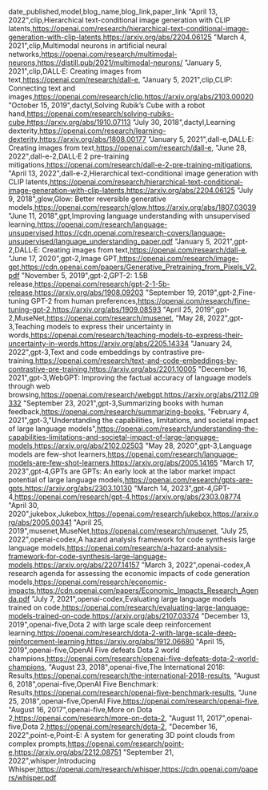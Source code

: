 date_published,model,blog_name,blog_link,paper_link
"April 13, 2022",clip,Hierarchical text-conditional image generation with CLIP latents,https://openai.com/research/hierarchical-text-conditional-image-generation-with-clip-latents,https://arxiv.org/abs/2204.06125
"March 4, 2021",clip,Multimodal neurons in artificial neural networks,https://openai.com/research/multimodal-neurons,https://distill.pub/2021/multimodal-neurons/
"January 5, 2021",clip,DALL·E: Creating images from text,https://openai.com/research/dall-e,
"January 5, 2021",clip,CLIP: Connecting text and images,https://openai.com/research/clip,https://arxiv.org/abs/2103.00020
"October 15, 2019",dactyl,Solving Rubik’s Cube with a robot hand,https://openai.com/research/solving-rubiks-cube,https://arxiv.org/abs/1910.07113
"July 30, 2018",dactyl,Learning dexterity,https://openai.com/research/learning-dexterity,https://arxiv.org/abs/1808.00177
"January 5, 2021",dall-e,DALL·E: Creating images from text,https://openai.com/research/dall-e,
"June 28, 2022",dall-e-2,DALL·E 2 pre-training mitigations,https://openai.com/research/dall-e-2-pre-training-mitigations,
"April 13, 2022",dall-e-2,Hierarchical text-conditional image generation with CLIP latents,https://openai.com/research/hierarchical-text-conditional-image-generation-with-clip-latents,https://arxiv.org/abs/2204.06125
"July 9, 2018",glow,Glow: Better reversible generative models,https://openai.com/research/glow,https://arxiv.org/abs/1807.03039
"June 11, 2018",gpt,Improving language understanding with unsupervised learning,https://openai.com/research/language-unsupervised,https://cdn.openai.com/research-covers/language-unsupervised/language_understanding_paper.pdf
"January 5, 2021",gpt-2,DALL·E: Creating images from text,https://openai.com/research/dall-e,
"June 17, 2020",gpt-2,Image GPT,https://openai.com/research/image-gpt,https://cdn.openai.com/papers/Generative_Pretraining_from_Pixels_V2.pdf
"November 5, 2019",gpt-2,GPT-2: 1.5B release,https://openai.com/research/gpt-2-1-5b-release,https://arxiv.org/abs/1908.09203
"September 19, 2019",gpt-2,Fine-tuning GPT-2 from human preferences,https://openai.com/research/fine-tuning-gpt-2,https://arxiv.org/abs/1909.08593
"April 25, 2019",gpt-2,MuseNet,https://openai.com/research/musenet,
"May 28, 2022",gpt-3,Teaching models to express their uncertainty in words,https://openai.com/research/teaching-models-to-express-their-uncertainty-in-words,https://arxiv.org/abs/2205.14334
"January 24, 2022",gpt-3,Text and code embeddings by contrastive pre-training,https://openai.com/research/text-and-code-embeddings-by-contrastive-pre-training,https://arxiv.org/abs/2201.10005
"December 16, 2021",gpt-3,WebGPT: Improving the factual accuracy of language models through web browsing,https://openai.com/research/webgpt,https://arxiv.org/abs/2112.09332
"September 23, 2021",gpt-3,Summarizing books with human feedback,https://openai.com/research/summarizing-books,
"February 4, 2021",gpt-3,"Understanding the capabilities, limitations, and societal impact of large language models",https://openai.com/research/understanding-the-capabilities-limitations-and-societal-impact-of-large-language-models,https://arxiv.org/abs/2102.02503
"May 28, 2020",gpt-3,Language models are few-shot learners,https://openai.com/research/language-models-are-few-shot-learners,https://arxiv.org/abs/2005.14165
"March 17, 2023",gpt-4,GPTs are GPTs: An early look at the labor market impact potential of large language models,https://openai.com/research/gpts-are-gpts,https://arxiv.org/abs/2303.10130
"March 14, 2023",gpt-4,GPT-4,https://openai.com/research/gpt-4,https://arxiv.org/abs/2303.08774
"April 30, 2020",jukebox,Jukebox,https://openai.com/research/jukebox,https://arxiv.org/abs/2005.00341
"April 25, 2019",musenet,MuseNet,https://openai.com/research/musenet,
"July 25, 2022",openai-codex,A hazard analysis framework for code synthesis large language models,https://openai.com/research/a-hazard-analysis-framework-for-code-synthesis-large-language-models,https://arxiv.org/abs/2207.14157
"March 3, 2022",openai-codex,A research agenda for assessing the economic impacts of code generation models,https://openai.com/research/economic-impacts,https://cdn.openai.com/papers/Economic_Impacts_Research_Agenda.pdf
"July 7, 2021",openai-codex,Evaluating large language models trained on code,https://openai.com/research/evaluating-large-language-models-trained-on-code,https://arxiv.org/abs/2107.03374
"December 13, 2019",openai-five,Dota 2 with large scale deep reinforcement learning,https://openai.com/research/dota-2-with-large-scale-deep-reinforcement-learning,https://arxiv.org/abs/1912.06680
"April 15, 2019",openai-five,OpenAI Five defeats Dota 2 world champions,https://openai.com/research/openai-five-defeats-dota-2-world-champions,
"August 23, 2018",openai-five,The International 2018: Results,https://openai.com/research/the-international-2018-results,
"August 6, 2018",openai-five,OpenAI Five Benchmark: Results,https://openai.com/research/openai-five-benchmark-results,
"June 25, 2018",openai-five,OpenAI Five,https://openai.com/research/openai-five,
"August 16, 2017",openai-five,More on Dota 2,https://openai.com/research/more-on-dota-2,
"August 11, 2017",openai-five,Dota 2,https://openai.com/research/dota-2,
"December 16, 2022",point-e,Point-E: A system for generating 3D point clouds from complex prompts,https://openai.com/research/point-e,https://arxiv.org/abs/2212.08751
"September 21, 2022",whisper,Introducing Whisper,https://openai.com/research/whisper,https://cdn.openai.com/papers/whisper.pdf
